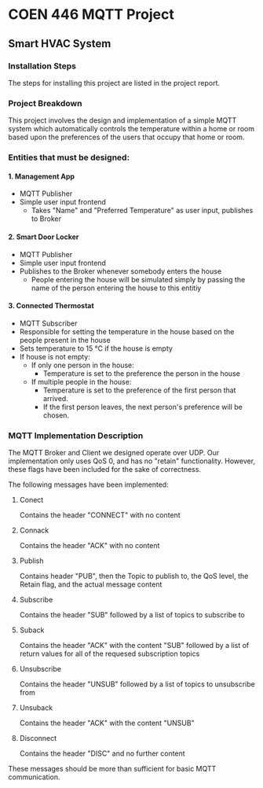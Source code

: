 # COEN 446 MQTT Project

## Smart HVAC System

### Installation Steps
The steps for installing this project are listed in the project report.

### Project Breakdown
This project involves the design and implementation of a simple MQTT system which automatically controls the temperature within a home or room based upon the preferences of the users that occupy that home or room.


### Entities that must be designed:
#### 1. Management App
  - MQTT Publisher
  - Simple user input frontend
    - Takes "Name" and "Preferred Temperature" as user input, publishes to Broker

#### 2. Smart Door Locker
  - MQTT Publisher
  - Simple user input frontend
  - Publishes to the Broker whenever somebody enters the house
    - People entering the house will be simulated simply by passing the name of the person entering the house to this entitiy

#### 3. Connected Thermostat
  - MQTT Subscriber
  - Responsible for setting the temperature in the house based on the people present in the house
  - Sets temperature to 15 &deg;C if the house is empty
  - If house is not empty:
    - If only one person in the house:
      - Temperature is set to the preference the person in the house
    - If multiple people in the house:
      - Temperature is set to the preference of the first person that arrived.
      - If the first person leaves, the next person's preference will be chosen.


### MQTT Implementation Description

The MQTT Broker and Client we designed operate over UDP. Our implementation only uses QoS 0, and has no "retain" functionality. However, these flags have been included for the sake of correctness.

The following messages have been implemented:

1. Conect
   
   Contains the header "CONNECT" with no content
2. Connack
   
   Contains the header "ACK" with no content
3. Publish
   
   Contains header "PUB", then the Topic to publish to, the QoS level, the Retain flag, and the actual message content
4. Subscribe
   
   Contains the header "SUB" followed by a list of topics to subscribe to
5. Suback
   
   Contains the header "ACK" with the content "SUB" followed by a list of return values for all of the requesed subscription topics
6. Unsubscribe
   
   Contains the header "UNSUB" followed by a list of topics to unsubscribe from
7. Unsuback
   
   Contains the header "ACK" with the content "UNSUB"
8. Disconnect
   
   Contains the header "DISC" and no further content

These messages should be more than sufficient for basic MQTT communication.